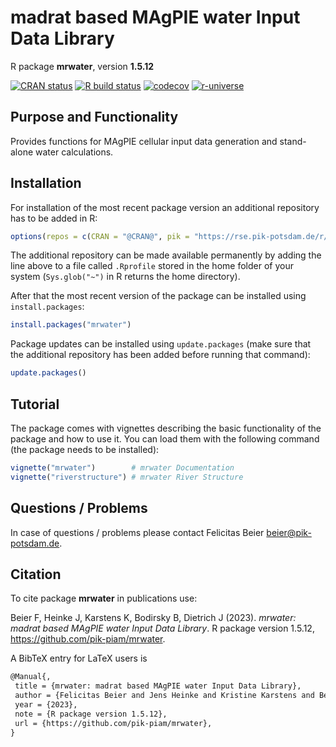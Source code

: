 # madrat based MAgPIE water Input Data Library

R package **mrwater**, version **1.5.12**

[![CRAN status](https://www.r-pkg.org/badges/version/mrwater)](https://cran.r-project.org/package=mrwater)  [![R build status](https://github.com/pik-piam/mrwater/workflows/check/badge.svg)](https://github.com/pik-piam/mrwater/actions) [![codecov](https://codecov.io/gh/pik-piam/mrwater/branch/master/graph/badge.svg)](https://app.codecov.io/gh/pik-piam/mrwater) [![r-universe](https://pik-piam.r-universe.dev/badges/mrwater)](https://pik-piam.r-universe.dev/builds)

## Purpose and Functionality

Provides functions for MAgPIE cellular input data generation 
             and stand-alone water calculations.


## Installation

For installation of the most recent package version an additional repository has to be added in R:

```r
options(repos = c(CRAN = "@CRAN@", pik = "https://rse.pik-potsdam.de/r/packages"))
```
The additional repository can be made available permanently by adding the line above to a file called `.Rprofile` stored in the home folder of your system (`Sys.glob("~")` in R returns the home directory).

After that the most recent version of the package can be installed using `install.packages`:

```r 
install.packages("mrwater")
```

Package updates can be installed using `update.packages` (make sure that the additional repository has been added before running that command):

```r 
update.packages()
```

## Tutorial

The package comes with vignettes describing the basic functionality of the package and how to use it. You can load them with the following command (the package needs to be installed):

```r
vignette("mrwater")        # mrwater Documentation
vignette("riverstructure") # mrwater River Structure
```

## Questions / Problems

In case of questions / problems please contact Felicitas Beier <beier@pik-potsdam.de>.

## Citation

To cite package **mrwater** in publications use:

Beier F, Heinke J, Karstens K, Bodirsky B, Dietrich J (2023). _mrwater: madrat based MAgPIE water Input Data Library_. R package version 1.5.12, <https://github.com/pik-piam/mrwater>.

A BibTeX entry for LaTeX users is

 ```latex
@Manual{,
  title = {mrwater: madrat based MAgPIE water Input Data Library},
  author = {Felicitas Beier and Jens Heinke and Kristine Karstens and Benjamin Leon Bodirsky and Jan Philipp Dietrich},
  year = {2023},
  note = {R package version 1.5.12},
  url = {https://github.com/pik-piam/mrwater},
}
```

